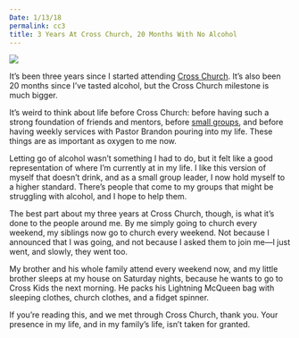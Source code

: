 ```yaml
---
Date: 1/13/18
permalink: cc3
title: 3 Years At Cross Church, 20 Months With No Alcohol
---
```


![][image-1]

It’s been three years since I started attending [Cross Church][1]. It’s also been 20 months since I’ve tasted alcohol, but the Cross Church milestone is much bigger.

It’s weird to think about life before Cross Church: before having such a strong foundation of friends and mentors, before [small groups][2], and before having weekly services with Pastor Brandon pouring into my life. These things are as important as oxygen to me now.

Letting go of alcohol wasn’t something I had to do, but it felt like a good representation of where I’m currently at in my life. I like this version of myself that doesn’t drink, and as a small group leader, I now hold myself to a higher standard. There’s people that come to my groups that might be struggling with alcohol, and I hope to help them.

The best part about my three years at Cross Church, though, is what it’s done to the people around me. By me simply going to church every weekend, my siblings now go to church every weekend. Not because I announced that I was going, and not because I asked them to join me—I just went, and slowly, they went too.

My brother and his whole family attend every weekend now, and my little brother sleeps at my house on Saturday nights, because he wants to go to Cross Kids the next morning. He packs his Lightning McQueen bag with sleeping clothes, church clothes, and a fidget spinner.

If you’re reading this, and we met through Cross Church, thank you. Your presence in my life, and in my family’s life, isn’t taken for granted.

[1]:	http://crosschurchhouma.com/
[2]:	http://nashp.com/tagged/small-groups

[image-1]:	https://i.imgur.com/tXKZsr4.jpg
